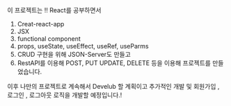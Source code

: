 이 프로젝트는 !! React를 공부하면서 
1. Creat-react-app 
2. JSX
3. functional component
4. props, useState, useEffect, useRef, useParms 
5. CRUD 구현을 위해 JSON-Server도 만들고 
6. RestAPI를 이용해  POST, PUT UPDATE, DELETE 등을 이용해 
프로젝트를 만들었습니다. 

이후 나만의 프로젝트로 계속해서 Develub 할 계획이고 추가적인 개발 및 
회원가입 , 로그인 , 로그아웃 로직을 개발할 예정입니다.! 